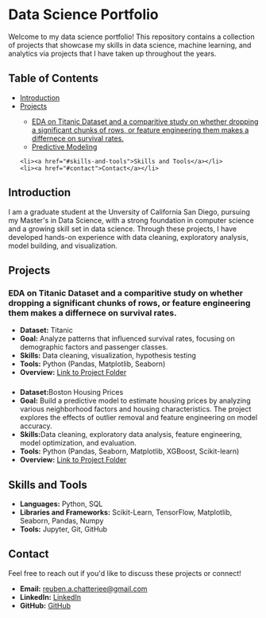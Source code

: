 <!DOCTYPE html>
<html lang="en">
<head>
    <meta charset="UTF-8">
    <meta name="viewport" content="width=device-width, initial-scale=1.0">
</head>
<body>

<h1>Data Science Portfolio</h1>

<p>Welcome to my data science portfolio! This repository contains a collection of projects that showcase my skills in data science, machine learning, and analytics via projects that I have taken up throughout the years.</p>

<h2>Table of Contents</h2>
<ul>
    <li><a href="#introduction">Introduction</a></li>
    <li><a href="#projects">Projects</a></li>
    <ul>
        <li><a href="#Project1">EDA on Titanic Dataset and a comparitive study on whether dropping a significant chunks of rows, or feature engineering them makes a differnece on survival rates.</a></li>
        <li><a href="#Project2">Predictive Modeling</a></li>
        <!--
        <li><a href="#sentiment-analysis">Sentiment Analysis</a></li>
        <li><a href="#clustering-analysis">Clustering Analysis</a></li>
        -->
    </ul>
        
    <li><a href="#skills-and-tools">Skills and Tools</a></li>
    <li><a href="#contact">Contact</a></li>
</ul>

<h2 id="introduction">Introduction</h2>

<p>I am a graduate student at the Unversity of California San Diego, pursuing my Master's in Data Science, with a strong foundation in computer science and a growing skill set in data science. Through these projects, I have developed hands-on experience with data cleaning, exploratory analysis, model building, and visualization.</p>

<h2 id="projects">Projects</h2>

<h3 id="Project1">EDA on Titanic Dataset and a comparitive study on whether dropping a significant chunks of rows, or feature engineering them makes a differnece on survival rates. </h3>
<ul>
    <li><strong>Dataset:</strong> Titanic</li>
    <li><strong>Goal:</strong> Analyze patterns that influenced survival rates, focusing on demographic factors and passenger classes.</li>
    <li><strong>Skills:</strong> Data cleaning, visualization, hypothesis testing</li>
    <li><strong>Tools:</strong> Python (Pandas, Matplotlib, Seaborn)</li>
    <li><strong>Overview:</strong> <a href="https://github.com/ReubenChatterjee/DS-Projects/tree/master/titanic-eda">Link to Project Folder</a></li>
</ul>



<h3 id="Project2"></h3>
<ul>
    <li><strong>Dataset:</strong>Boston Housing Prices</li>
    <li><strong>Goal:</strong> Build a predictive model to estimate housing prices by analyzing various neighborhood factors and housing characteristics. The project explores the effects of outlier removal and feature engineering on model accuracy.</li>
    <li><strong>Skills:</strong>Data cleaning, exploratory data analysis, feature engineering, model optimization, and evaluation.</li>
    <li><strong>Tools:</strong> Python (Pandas, Seaborn, Matplotlib, XGBoost, Scikit-learn)</li>
    <li><strong>Overview:</strong> <a href="#">Link to Project Folder</a></li>
</ul>

<!--Commented out

<h3 id="sentiment-analysis">Sentiment Analysis</h3>
<ul>
    <li><strong>Dataset:</strong> Social Media Posts</li>
    <li><strong>Goal:</strong> Perform sentiment analysis to classify posts into positive, negative, or neutral categories.</li>
    <li><strong>Skills:</strong> Text preprocessing, NLP, classification models</li>
    <li><strong>Tools:</strong> Python (NLTK, Scikit-Learn, Hugging Face)</li>
    <li><strong>Overview:</strong> <a href="https://github.com/ReubenChatterjee/DS-Projects/tree/master/Boston%20Assignment">Link to Project Folder</a></li>
</ul>

<h3 id="clustering-analysis">Clustering Analysis</h3>
<ul>
    <li><strong>Dataset:</strong> Customer Demographics</li>
    <li><strong>Goal:</strong> Identify customer segments based on purchasing behavior.</li>
    <li><strong>Skills:</strong> Clustering, feature scaling, cluster analysis</li>
    <li><strong>Tools:</strong> Python (Scikit-Learn)</li>
    <li><strong>Overview:</strong> <a href="#">Link to Project Folder</a></li>
</ul>

-->

<h2 id="skills-and-tools">Skills and Tools</h2>
<ul>
    <li><strong>Languages:</strong> Python, SQL</li>
    <li><strong>Libraries and Frameworks:</strong> Scikit-Learn, TensorFlow, Matplotlib, Seaborn, Pandas, Numpy</li>
    <li><strong>Tools:</strong> Jupyter, Git, GitHub</li>
</ul>

<h2 id="contact">Contact</h2>
<p>Feel free to reach out if you'd like to discuss these projects or connect!</p>
<ul>
    <li><strong>Email:</strong> <a href="mailto:reuben.a.chatterjee@gmail.com">reuben.a.chatterjee@gmail.com</a></li>
    <li><strong>LinkedIn:</strong> <a href="https://www.linkedin.com/in/reuben-chatterjee/">LinkedIn</a></li>
    <li><strong>GitHub:</strong> <a href="https://github.com/ReubenChatterjee">GitHub</a></li>
</ul>

</body>
</html>
